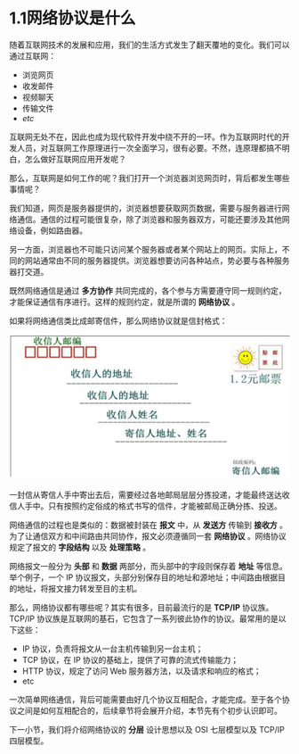 # 1.1网络协议是什么

随着互联网技术的发展和应用，我们的生活方式发生了翻天覆地的变化。我们可以通过互联网：

- 浏览网页
- 收发邮件
- 视频聊天
- 传输文件
- *etc*

互联网无处不在，因此也成为现代软件开发中绕不开的一环。作为互联网时代的开发人员，对互联网工作原理进行一次全面学习，很有必要。不然，连原理都搞不明白，怎么做好互联网应用开发呢？

那么，互联网是如何工作的呢？我们打开一个浏览器浏览网页时，背后都发生哪些事情呢？

我们知道，网页是服务器提供的，浏览器想要获取网页数据，需要与服务器进行网络通信。通信的过程可能很复杂，除了浏览器和服务器双方，可能还要涉及其他网络设备，例如路由器。

另一方面，浏览器也不可能只访问某个服务器或者某个网站上的网页。实际上，不同的网站通常由不同的服务器提供。浏览器想要访问各种站点，势必要与各种服务器打交道。

既然网络通信是通过 **多方协作** 共同完成的，各个参与方需要遵守同一规则约定，才能保证通信有序进行。这样的规则约定，就是所谓的 **网络协议** 。

如果将网络通信类比成邮寄信件，那么网络协议就是信封格式：

![](assets/network-asset-431750f0586a9a2d22921ec4b290835c1ec87a5c-20241221170005-7rloy0m.jpg)

一封信从寄信人手中寄出去后，需要经过各地邮局层层分拣投递，才能最终送达收信人手中。只有按照约定俗成的格式书写的信件，才能被邮局正确分拣、投送。

网络通信的过程也是类似的：数据被封装在 **报文** 中，从 **发送方** 传输到 **接收方** 。为了让通信双方和中间路由共同协作，报文必须遵循同一套 **网络协议** 。网络协议规定了报文的 **字段结构** 以及 **处理策略** 。

网络报文一般分为 **头部** 和 **数据** 两部分，而头部中的字段则保存着 **地址** 等信息。举个例子，一个 IP 协议报文，头部分别保存目的地址和源地址；中间路由根据目的地址，将报文接力转发至目的主机。

那么，网络协议都有哪些呢？其实有很多，目前最流行的是 **TCP/IP** 协议族。TCP/IP 协议族是互联网的基石，它包含了一系列彼此协作的协议。最常用的是以下这些：

- IP 协议，负责将报文从一台主机传输到另一台主机；
- TCP 协议，在 IP 协议的基础上，提供了可靠的流式传输能力；
- HTTP 协议，规定了访问 Web 服务器方法，以及请求和响应的格式；
- etc

一次简单网络通信，背后可能需要由好几个协议互相配合，才能完成。至于各个协议之间是如何互相配合的，后续章节将会展开介绍，本节先有个初步认识即可。

下一小节，我们将介绍网络协议的 **分层** 设计思想以及 OSI 七层模型以及 TCP/IP 四层模型。
